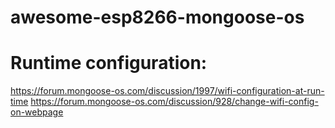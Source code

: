# awesome-esp8266-mongoose-os
# Runtime configuration:
https://forum.mongoose-os.com/discussion/1997/wifi-configuration-at-run-time
https://forum.mongoose-os.com/discussion/928/change-wifi-config-on-webpage

